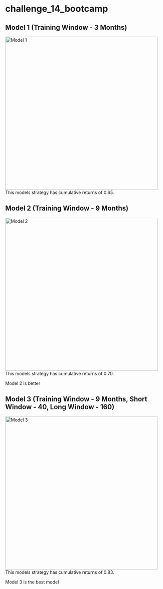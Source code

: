 # challenge_14_bootcamp

## Model 1 (Training Window - 3 Months)
<img width="486" alt="Model 1" src="https://user-images.githubusercontent.com/107518702/192128794-a8179bf2-fb03-428b-8690-bdb985b7a2dd.png">
This models strategy has cumulative returns of 0.65.

## Model 2 (Training Window - 9 Months)
<img width="486" alt="Model 2" src="https://user-images.githubusercontent.com/107518702/192128798-633d143e-6a87-4d27-bc2e-48371988cee9.png">
This models strategy has cumulative returns of 0.70.

Model 2 is better

## Model 3 (Training Window - 9 Months, Short Window - 40, Long Window - 160)
<img width="486" alt="Model 3" src="https://user-images.githubusercontent.com/107518702/192128800-878b4431-9992-4d12-a763-2bdcb47d681b.png">
This models strategy has cumulative returns of 0.83.

Model 3 is the best model






